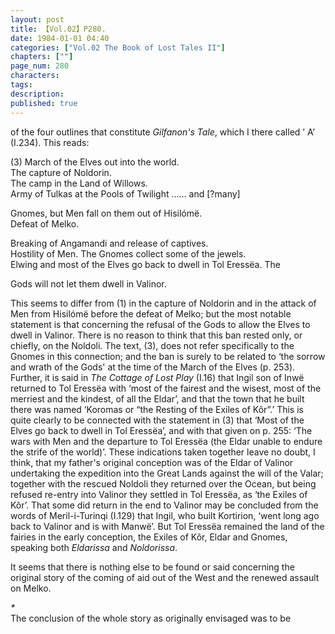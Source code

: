 ```yaml
---
layout: post
title: 【Vol.02】P280.
date: 1984-01-01 04:40
categories: ["Vol.02 The Book of Lost Tales II"]
chapters: [""]
page_num: 280
characters: 
tags: 
description: 
published: true
---
```


<p style="text-indent: 0;">
of the four outlines that constitute <I>Gilfanon's Tale</I>, which I there called ’ A’ (I.234). This reads:
</p>

(3) March of the Elves out into the world.<BR>The capture of Noldorin.<BR>The camp in the Land of Willows.<BR>Army of Tulkas at the Pools of Twilight ...... and [?many]

Gnomes, but Men fall on them out of Hisilómë.<BR>Defeat of Melko.

Breaking of Angamandi and release of captives.<BR>Hostility of Men. The Gnomes collect some of the jewels.<BR>Elwing and most of the Elves go back to dwell in Tol Eressëa. The

Gods will not let them dwell in Valinor.

This seems to differ from (1) in the capture of Noldorin and in the attack of Men from Hisilómë before the defeat of Melko; but the most notable statement is that concerning the refusal of the Gods to allow the Elves to dwell in Valinor. There is no reason to think that this ban rested only, or chiefly, on the Noldoli. The text, (3), does not refer specifically to the Gnomes in this connection; and the ban is surely to be related to ‘the sorrow and wrath of the Gods' at the time of the March of the Elves (p. 253). Further, it is said in <I>The Cottage of Lost Play</I> (I.16) that Ingil son of Inwë returned to Tol Eressëa with ‘most of the fairest and the wisest, most of the merriest and the kindest, of all the Eldar’, and that the town that he built there was named ‘Koromas or “the Resting of the Exiles of Kôr”.’ This is quite clearly to be connected with the statement in (3) that ‘Most of the Elves go back to dwell in Tol Eressëa’, and with that given on p. 255: ‘The wars with Men and the departure to Tol Eressëa (the Eldar unable to endure the strife of the world)’. These indications taken together leave no doubt, I think, that my father's original conception was of the Eldar of Valinor undertaking the expedition into the Great Lands against the will of the Valar; together with the rescued Noldoli they returned over the Ocean, but being refused re-entry into Valinor they settled in Tol Eressëa, as ‘the Exiles of Kôr’. That some did return in the end to Valinor may be concluded from the words of Meril-i-Turinqi (I.129) that Ingil, who built Kortirion, ‘went long ago back to Valinor and is with Manwë’. But Tol Eressëa remained the land of the fairies in the early conception, the Exiles of Kôr, Eldar and Gnomes, speaking both <I>Eldarissa</I> and <I>Noldorissa</I>.

It seems that there is nothing else to be found or said concerning the original story of the coming of aid out of the West and the renewed assault on Melko.

<I>\*<BR></I>The conclusion of the whole story as originally envisaged was to be

